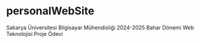 # personalWebSite

Sakarya Üniversitesi Bilgisayar Mühendisliği 2024-2025 Bahar Dönemi Web Teknolojisi Proje Ödevi
